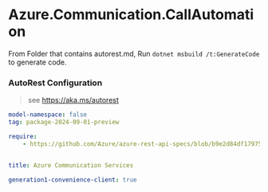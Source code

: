 # Azure.Communication.CallAutomation

From Folder that contains autorest.md, Run `dotnet msbuild /t:GenerateCode` to generate code.

### AutoRest Configuration
> see https://aka.ms/autorest

```yaml
model-namespace: false
tag: package-2024-09-01-preview

require:
    - https://github.com/Azure/azure-rest-api-specs/blob/b9e2d84df17975c0269246afb701eeba545958d0/specification/communication/data-plane/CallAutomation/readme.md


title: Azure Communication Services

generation1-convenience-client: true
```
